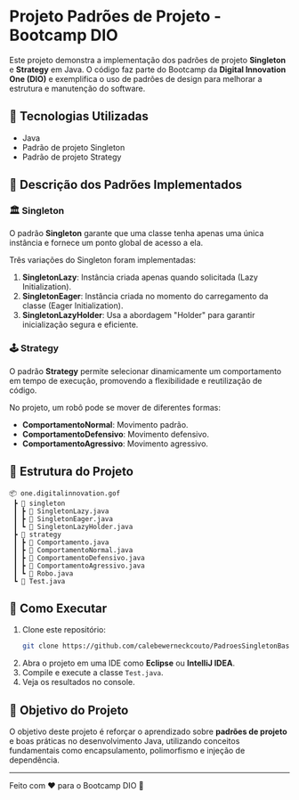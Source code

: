 # Projeto Padrões de Projeto - Bootcamp DIO

Este projeto demonstra a implementação dos padrões de projeto **Singleton** e **Strategy** em Java. O código faz parte do Bootcamp da **Digital Innovation One (DIO)** e exemplifica o uso de padrões de design para melhorar a estrutura e manutenção do software.

## 📌 Tecnologias Utilizadas
- Java
- Padrão de projeto Singleton
- Padrão de projeto Strategy

## 📜 Descrição dos Padrões Implementados

### 🏛 Singleton
O padrão **Singleton** garante que uma classe tenha apenas uma única instância e fornece um ponto global de acesso a ela.

Três variações do Singleton foram implementadas:
1. **SingletonLazy**: Instância criada apenas quando solicitada (Lazy Initialization).
2. **SingletonEager**: Instância criada no momento do carregamento da classe (Eager Initialization).
3. **SingletonLazyHolder**: Usa a abordagem "Holder" para garantir inicialização segura e eficiente.

### 🕹 Strategy
O padrão **Strategy** permite selecionar dinamicamente um comportamento em tempo de execução, promovendo a flexibilidade e reutilização de código.

No projeto, um robô pode se mover de diferentes formas:
- **ComportamentoNormal**: Movimento padrão.
- **ComportamentoDefensivo**: Movimento defensivo.
- **ComportamentoAgressivo**: Movimento agressivo.

## 📂 Estrutura do Projeto
```
📦 one.digitalinnovation.gof
 ┣ 📂 singleton
 ┃ ┣ 📜 SingletonLazy.java
 ┃ ┣ 📜 SingletonEager.java
 ┃ ┗ 📜 SingletonLazyHolder.java
 ┣ 📂 strategy
 ┃ ┣ 📜 Comportamento.java
 ┃ ┣ 📜 ComportamentoNormal.java
 ┃ ┣ 📜 ComportamentoDefensivo.java
 ┃ ┣ 📜 ComportamentoAgressivo.java
 ┃ ┗ 📜 Robo.java
 ┗ 📜 Test.java
```

## 🚀 Como Executar
1. Clone este repositório:
   ```bash
   git clone https://github.com/calebewerneckcouto/PadroesSingletonBasicoJava.git
   ```
2. Abra o projeto em uma IDE como **Eclipse** ou **IntelliJ IDEA**.
3. Compile e execute a classe `Test.java`.
4. Veja os resultados no console.

## 🎯 Objetivo do Projeto
O objetivo deste projeto é reforçar o aprendizado sobre **padrões de projeto** e boas práticas no desenvolvimento Java, utilizando conceitos fundamentais como encapsulamento, polimorfismo e injeção de dependência.

---
Feito com ❤️ para o Bootcamp DIO 🚀

